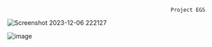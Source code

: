                                                         Project EGS


![Screenshot 2023-12-06 222127](https://github.com/Talha-glitched/WEBPROJECT/assets/104093033/970d9117-635b-454a-961a-03e7ea3361a8)

![image](https://github.com/Talha-glitched/WEBPROJECT/assets/104093033/40064a8d-0eba-4d31-9e6a-b55b7d56f326)
